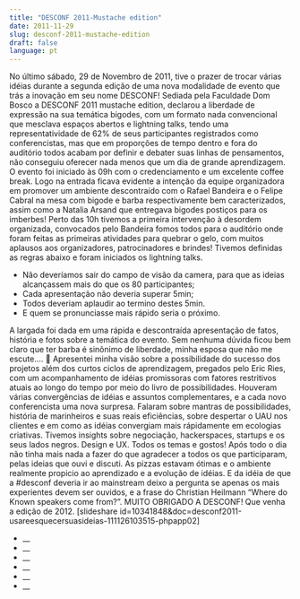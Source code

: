 ```yaml
---
title: "DESCONF 2011-Mustache edition"
date: 2011-11-29
slug: desconf-2011-mustache-edition
draft: false
language: pt
---
```


No último sábado, 29 de Novembro de 2011, tive o prazer de trocar várias idéias durante a segunda edição de uma nova modalidade de evento que trás a inovação em seu nome DESCONF!
Sediada pela Faculdade Dom Bosco a DESCONF 2011 mustache edition, declarou a liberdade de expressão na sua temática bigodes, com um formato nada convencional que mesclava espaços abertos e lightning talks, tendo uma representatividade de 62% de seus participantes registrados como conferencistas, mas que em proporções de tempo dentro e fora do auditório todos acabam por definir e debater suas linhas de pensamentos, não conseguiu oferecer nada menos que um dia de grande aprendizagem.
O evento foi iniciado às 09h com o credenciamento e um excelente coffee break. Logo na entrada ficava evidente a intenção da equipe organizadora em promover um ambiente descontraído com o Rafael Bandeira e o Felipe Cabral na mesa com bigode e barba respectivamente bem caracterizados, assim como a Natalia Arsand que entregava bigodes postiços para os imberbes!
Perto das 10h tivemos a primeira intervenção à desordem organizada, convocados pelo Bandeira fomos todos para o auditório onde foram feitas as primeiras atividades para quebrar o gelo, com muitos aplausos aos organizadores, patrocinadores e brindes! Tivemos definidas as regras abaixo e foram iniciados os lightning talks.
- Não deveríamos sair do campo de visão da camera, para que as ideias alcançassem mais do que os 80 participantes;
- Cada apresentação não deveria superar 5min;
- Todos deveriam aplaudir ao termino destes 5min.
- E quem se pronunciasse mais rápido seria o próximo.

A largada foi dada em uma rápida e descontraída apresentação de fatos, história e fotos sobre a temática do evento. Sem nenhuma dúvida ficou bem claro que ter barba é sinônimo de liberdade, minha esposa que não me escute…. 🙂
Apresentei minha visão sobre a possibilidade do sucesso dos projetos além dos curtos ciclos de aprendizagem, pregados pelo Eric Ries, com um acompanhamento de idéias promissoras com fatores restritivos atuais ao longo do tempo por meio do livro de possibilidades.
Houveram várias convergências de idéias e assuntos complementares, e a cada novo conferencista uma nova surpresa. Falaram sobre mantras de possibilidades, história de marinheiros e suas reais eficiências, sobre despertar o UAU nos clientes e em como as idéias convergiam mais rápidamente em ecologias criativas. Tivemos insights sobre negociação, hackerspaces, startups e os seus lados negros. Design e UX. Todos os temas e gostos!
Após todo o dia não tinha mais nada a fazer do que agradecer a todos os que participaram, pelas ideias que ouvi e discuti. As pizzas estavam ótimas e o ambiente realmente propicio ao aprendizado e a evolução de idéias. E da idéia de que a #desconf deveria ir ao mainstream deixo a pergunta se apenas os mais experientes devem ser ouvidos, e a frase do Christian Heilmann “Where do Known speakers come from?”. MUITO OBRIGADO A DESCONF! Que venha a edição de 2012.
[slideshare id=10341848&doc=desconf2011-usareesquecersuasideias-111126103515-phpapp02]
- __
- __
- __
- __
- __
- __